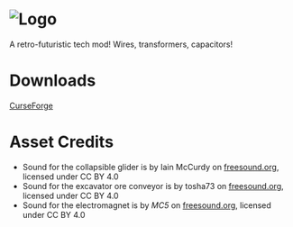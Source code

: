 ![Logo](https://raw.githubusercontent.com/BluSunrize/ImmersiveEngineering/master/src/main/resources/assets/immersiveengineering/logo.png)
==============

A retro-futuristic tech mod!
Wires, transformers, capacitors!

# Downloads
[CurseForge](https://minecraft.curseforge.com/projects/immersive-engineering/files) 

# Asset Credits
- Sound for the collapsible glider is by Iain McCurdy on [freesound.org](https://freesound.org/people/iainmccurdy/sounds/645974/), licensed under CC BY 4.0
- Sound for the excavator ore conveyor is by tosha73 on [freesound.org](https://freesound.org/people/tosha73/sounds/584592/), licensed under CC BY 4.0
- Sound for the electromagnet is by _MC5_ on [freesound.org](https://freesound.org/people/_MC5_/sounds/672082/), licensed under CC BY 4.0